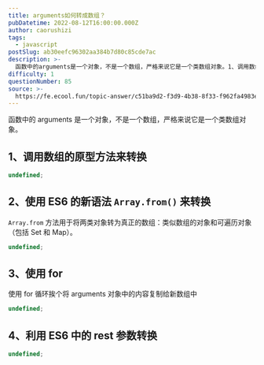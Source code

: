 ```yaml
---
title: arguments如何转成数组？
pubDatetime: 2022-08-12T16:00:00.000Z
author: caorushizi
tags:
  - javascript
postSlug: ab30eefc96302aa384b7d80c85cde7ac
description: >-
  函数中的arguments是一个对象，不是一个数组，严格来说它是一个类数组对象。1、调用数组的原型方法来转换--------------```typescriptundefined```2、使用ES6
difficulty: 1
questionNumber: 85
source: >-
  https://fe.ecool.fun/topic-answer/c51ba9d2-f3d9-4b38-8f33-f962fa4983ea?orderBy=updateTime&order=desc&tagId=10
---
```


函数中的 arguments 是一个对象，不是一个数组，严格来说它是一个类数组对象。

## 1、调用数组的原型方法来转换

```typescript
undefined;
```

## 2、使用 ES6 的新语法 `Array.from()` 来转换

`Array.from` 方法用于将两类对象转为真正的数组：类似数组的对象和可遍历对象（包括 Set 和 Map）。

```typescript
undefined;
```

## 3、使用 for

使用 for 循环挨个将 arguments 对象中的内容复制给新数组中

```typescript
undefined;
```

## 4、利用 ES6 中的 rest 参数转换

```typescript
undefined;
```
